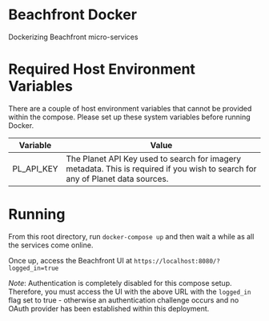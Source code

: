 # Beachfront Docker

Dockerizing Beachfront micro-services

# Required Host Environment Variables

There are a couple of host environment variables that cannot be provided within the compose. Please set up these system variables before running Docker.

| Variable | Value |
|---|---|
| PL_API_KEY | The Planet API Key used to search for imagery metadata. This is required if you wish to search for any of Planet data sources. |

# Running

From this root directory, run `docker-compose up` and then wait a while as all the services come online.

Once up, access the Beachfront UI at `https://localhost:8080/?logged_in=true`

_Note_: Authentication is completely disabled for this compose setup. Therefore, you must access the UI with the above URL with the `logged_in` flag set to true - otherwise an authentication challenge occurs and no OAuth provider has been established within this deployment. 